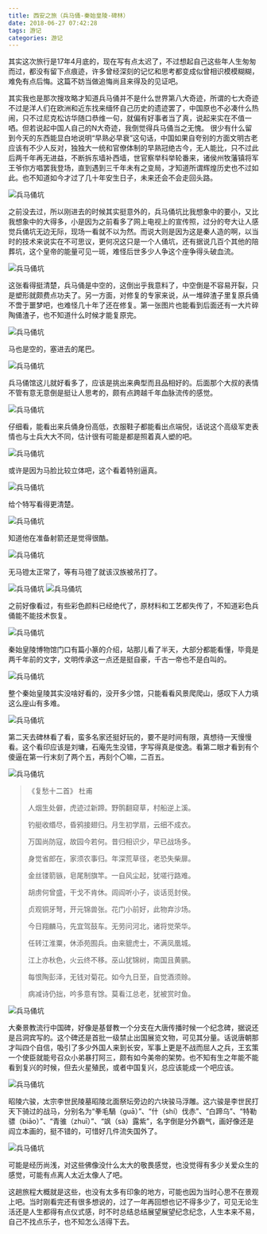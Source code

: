 ```yaml
---
title: 西安之旅（兵马俑-秦始皇陵-碑林）
date: 2018-06-27 07:42:28
tags: 游记
categories: 游记
---
```


其实这次旅行是17年4月底的，现在写有点太迟了，不过想起自己这些年人生匆匆而过，都没有留下点痕迹，许多曾经深刻的记忆和思考都变成似曾相识模模糊糊，难免有点后悔。这篇不妨当做追悔尚且来得及的见证吧。

其实我也是那次搜攻略才知道兵马俑并不是什么世界第八大奇迹，所谓的七大奇迹不过是洋人们在欧洲和近东找来缅怀自己历史的遗迹罢了，中国原也不必凑什么热闹，只不过尼克松访华随口恭维一句，就偏有好事者当了真，说起来实在不值一哂。但若说起中国人自己的N大奇迹，我倒觉得兵马俑当之无愧。
很少有什么留到今天的东西能显白地说明“早熟必早衰”这句话，中国如果自夸别的方面文明古老应该有不少人反对，独独大一统和官僚体制的早熟冠绝古今，无人能比，只不过此后两千年再无进益，不断拆东墙补西墙，世官察举科举轮番来，诸侯州牧藩镇将军王爷你方唱罢我登场，直到遇到三千年未有之变局，才知道所谓辉煌历史也不过如此。也不知道如今才过了几十年安生日子，未来还会不会走回头路。

![兵马俑坑](tour-2018-06-27/1.jfif)


之前没去过，所以刚进去的时候其实挺意外的，兵马俑坑比我想象中的要小，又比我想象中的大得多，小是因为之前看多了网上电视上的宣传照，过分的夸大让人感觉兵俑坑无边无际，现场一看就不以为然。而说大则是因为这是秦人造的啊，以当时的技术来说实在不可思议，更何况这只是一个人俑坑，还有据说几百个其他的陪葬坑，这个皇帝的能量可见一斑，难怪后世多少人争这个座争得头破血流。

![兵马俑坑](tour-2018-06-27/2.jfif)

这张看得挺清楚，兵马俑是中空的，这倒出乎我意料了，中空倒是不容易开裂，只是塑形就颇费点功夫了。另一方面，对修复的专家来说，从一堆碎渣子里复原兵俑不啻于噩梦吧，也难怪几十年了还在修复。第一张图片也能看到后面还有一大片碎陶俑渣子，也不知道什么时候才能复原完。

![兵马俑坑](tour-2018-06-27/3.jfif)

马也是空的，塞进去的尾巴。

![兵马俑坑](tour-2018-06-27/4.jfif)

兵马俑馆这儿就好看多了，应该是挑出来典型而且品相好的。后面那个大叔的表情不管有意无意倒是挺让人思考的，颇有点跨越千年血脉流传的感觉。

![兵马俑坑](tour-2018-06-27/5.jfif)

仔细看，能看出来兵俑身份高低，衣服鞋子都能看出点端倪，话说这个高级军吏表情也与士兵大大不同，估计很有可能是都是照着真人塑的吧。

![兵马俑坑](tour-2018-06-27/6.jfif)

或许是因为马脸比较立体吧，这个看着特别逼真。

![兵马俑坑](tour-2018-06-27/7.jfif)

给个特写看得更清楚。

![兵马俑坑](tour-2018-06-27/8.jfif)

知道他在准备射箭还是觉得很酷。

![兵马俑坑](tour-2018-06-27/9.jfif)

无马镫太正常了，等有马镫了就该汉族被吊打了。

![兵马俑坑](tour-2018-06-27/10.jfif)
![兵马俑坑](tour-2018-06-27/11.jfif)

之前好像看过，有些彩色颜料已经绝代了，原材料和工艺都失传了，不知道彩色兵俑能不能技术恢复。

![兵马俑坑](tour-2018-06-27/12.jfif)

秦始皇陵博物馆门口有篇小篆的介绍，站那儿看了半天，大部分都能看懂，毕竟是两千年前的文字，文明传承这一点还是挺自豪，千古一帝也不是白叫的。

![兵马俑坑](tour-2018-06-27/13.jfif)

整个秦始皇陵其实没啥好看的，没开多少馆，只能看看风景爬爬山，感叹下人力填这么座山有多难。

![兵马俑坑](tour-2018-06-27/15.jfif)

第二天去碑林看了看，蛮多名家还挺好玩的，要不是时间有限，真想待一天慢慢看。这个看印应该是刘墉，石庵先生没错，字写得真是俊逸。看第二眼才看到有个傻逼在第一行末刻了两个五，再刻个〇嘛，二百五。

![兵马俑坑](tour-2018-06-27/16.jfif)

> 《复愁十二首》 杜甫
> 
> 人烟生处僻，虎迹过新蹄。野鹘翻窥草，村船逆上溪。
> 
> 钓艇收缗尽，昏鸦接翅归。月生初学扇，云细不成衣。
> 
> 万国尚防寇，故园今若何。昔归相识少，早已战场多。
> 
> 身觉省郎在，家须农事归。年深荒草径，老恐失柴扉。
> 
> 金丝镂箭镞，皂尾制旗竿。一自风尘起，犹嗟行路难。
> 
> 胡虏何曾盛，干戈不肯休。闾阎听小子，谈话觅封侯。
> 
> 贞观铜牙弩，开元锦兽张。花门小前好，此物弃沙场。
> 
> 今日翔麟马，先宜驾鼓车。无劳问河北，诸将觉荣华。
> 
> 任转江淮粟，休添苑囿兵。由来貔虎士，不满凤凰城。
> 
> 江上亦秋色，火云终不移。巫山犹锦树，南国且黄鹂。
> 
> 每恨陶彭泽，无钱对菊花。如今九日至，自觉酒须赊。
> 
> 病减诗仍拙，吟多意有馀。莫看江总老，犹被赏时鱼。
 
![兵马俑坑](tour-2018-06-27/17.jfif)

大秦景教流行中国碑，好像是基督教一个分支在大唐传播时候一个纪念碑，据说还是吕洞宾写的。这个碑还是首批一级禁止出国展览文物，可见其分量。话说唐朝那才叫四个自信，吸引了多少外国人来到长安，军事上更是不战而屈人之兵，王玄策一个使臣就能号召众小弟暴打阿三，颇有如今美帝的架势。也不知有生之年能不能看到复兴的时候，但去火星殖民，或者中国复兴，总应该能成一个吧应该。

![兵马俑坑](tour-2018-06-27/18.jfif)

昭陵六骏，太宗李世民陵墓昭陵北面祭坛旁边的六块骏马浮雕。这六骏是李世民打天下骑过的战马，分别名为“拳毛騧（guā）”、“什（shí）伐赤”、“白蹄乌”、“特勒骠（biāo）”、“青骓（zhuī）”、“飒（sà）露紫”，名字倒是分外霸气，画好像还是阎立本画的，挺不错的，可惜好几件流失国外了。

![兵马俑坑](tour-2018-06-27/19.jfif)

可能是经历尚浅，对这些佛像没什么太大的敬畏感觉，也没觉得有多少关爱众生的感觉，可能有点离人太近太像人了吧。


这趟旅程大概就是这些，也没有太多有印象的地方，可能也因为当时心思不在景观上吧。当时刚看完还有很多想说的，过了一年再回想也记不得多少了，可见无论生活还是人生都得有点仪式感，时不时总结总结展望展望纪念纪念，人生本来不易，自己不找点乐子，也不知怎么活得下去。

